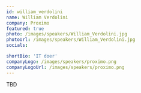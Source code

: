 ```yaml
---
id: william_verdolini
name: William Verdolini
company: Proximo
featured: true
photo: /images/speakers/William_Verdolini.jpg
photoUrl: /images/speakers/William_Verdolini.jpg
socials:

shortBio: 'IT doer'
companyLogo: /images/speakers/proximo.png
companyLogoUrl: /images/speakers/proximo.png
---
```


TBD

